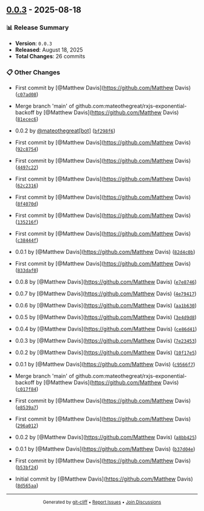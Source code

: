 ## [0.0.3](https://github.com/mateothegreat/ts-kit/releases/tag/0.0.3) - 2025-08-18

### 📊 Release Summary
- **Version**: `0.0.3`
- **Released**: August 18, 2025
- **Total Changes**: 26 commits

### 📋 Other Changes

- First commit by [@Matthew Davis](https://github.com/Matthew Davis) ([`c07ad08`](https://github.com/mateothegreat/ts-kit/commit/c07ad086b084b2c5971f382e535d6885d1b0d027))

- Merge branch 'main' of github.com:mateothegreat/rxjs-exponential-backoff by [@Matthew Davis](https://github.com/Matthew Davis) ([`81ecec6`](https://github.com/mateothegreat/ts-kit/commit/81ecec6ec023c9ac175f6a86a52813b315fcbf63))

- 0.0.2 by [@mateothegreat[bot]](https://github.com/mateothegreat[bot]) ([`bf298f6`](https://github.com/mateothegreat/ts-kit/commit/bf298f6439b35d7343d4748f2ff7ba6fc6ac853b))

- First commit by [@Matthew Davis](https://github.com/Matthew Davis) ([`92c8754`](https://github.com/mateothegreat/ts-kit/commit/92c8754a7a9f6c0c9db4629c848362c653072f5c))

- First commit by [@Matthew Davis](https://github.com/Matthew Davis) ([`4497c22`](https://github.com/mateothegreat/ts-kit/commit/4497c22580de268cacd7f53bd4bf3d3b03cb5d1f))

- First commit by [@Matthew Davis](https://github.com/Matthew Davis) ([`62c2316`](https://github.com/mateothegreat/ts-kit/commit/62c2316187ff6b9f9230486d68f499b6cb837b96))

- First commit by [@Matthew Davis](https://github.com/Matthew Davis) ([`8f4070d`](https://github.com/mateothegreat/ts-kit/commit/8f4070d29d57ff847f234fac75975b939361eed8))

- First commit by [@Matthew Davis](https://github.com/Matthew Davis) ([`135216f`](https://github.com/mateothegreat/ts-kit/commit/135216fd236785562436801bf1c887a4dc30c054))

- First commit by [@Matthew Davis](https://github.com/Matthew Davis) ([`c38444f`](https://github.com/mateothegreat/ts-kit/commit/c38444fac4023d33a72a4fac561f26c2e602ed1d))

- 0.0.1 by [@Matthew Davis](https://github.com/Matthew Davis) ([`82d4c0b`](https://github.com/mateothegreat/ts-kit/commit/82d4c0b1c44b71a8aa9c28b6d246895b0fb56ed8))

- First commit by [@Matthew Davis](https://github.com/Matthew Davis) ([`833daf0`](https://github.com/mateothegreat/ts-kit/commit/833daf0ab9f1dcd2ab92895b190a9c10cab8593e))

- 0.0.8 by [@Matthew Davis](https://github.com/Matthew Davis) ([`e7e8746`](https://github.com/mateothegreat/ts-kit/commit/e7e874629b660097a34fc4d1aba7067a4814badd))

- 0.0.7 by [@Matthew Davis](https://github.com/Matthew Davis) ([`4e79417`](https://github.com/mateothegreat/ts-kit/commit/4e79417396f87bb1965948fcc2cfbfae83b37508))

- 0.0.6 by [@Matthew Davis](https://github.com/Matthew Davis) ([`aa1b630`](https://github.com/mateothegreat/ts-kit/commit/aa1b630c141c3535a810faa13965f16021842daa))

- 0.0.5 by [@Matthew Davis](https://github.com/Matthew Davis) ([`3e4d9d8`](https://github.com/mateothegreat/ts-kit/commit/3e4d9d8fdd7d6f92e130b8bbf8f676d89aef49e0))

- 0.0.4 by [@Matthew Davis](https://github.com/Matthew Davis) ([`ce86d41`](https://github.com/mateothegreat/ts-kit/commit/ce86d41c692ba04026c81270fc583410dfcaf54b))

- 0.0.3 by [@Matthew Davis](https://github.com/Matthew Davis) ([`7e23453`](https://github.com/mateothegreat/ts-kit/commit/7e2345351d21dc647a2d1a3824275a06bcafc5d2))

- 0.0.2 by [@Matthew Davis](https://github.com/Matthew Davis) ([`10f17e5`](https://github.com/mateothegreat/ts-kit/commit/10f17e57613b75d8bd056218db2c38aede289929))

- 0.0.1 by [@Matthew Davis](https://github.com/Matthew Davis) ([`c9566f7`](https://github.com/mateothegreat/ts-kit/commit/c9566f73e5b250bd1593111aa751a5254b466c08))

- Merge branch 'main' of github.com:mateothegreat/rxjs-exponential-backoff by [@Matthew Davis](https://github.com/Matthew Davis) ([`c017f84`](https://github.com/mateothegreat/ts-kit/commit/c017f844207b53ac78453f412eb12268824a88da))

- First commit by [@Matthew Davis](https://github.com/Matthew Davis) ([`e8539a7`](https://github.com/mateothegreat/ts-kit/commit/e8539a73a53d41d53f45a32a16fb3196f718a0f9))

- First commit by [@Matthew Davis](https://github.com/Matthew Davis) ([`296a012`](https://github.com/mateothegreat/ts-kit/commit/296a01202e445922eacbd0ff7f1c14ae301a4c99))

- 0.0.2 by [@Matthew Davis](https://github.com/Matthew Davis) ([`a8bb425`](https://github.com/mateothegreat/ts-kit/commit/a8bb4255dd9de021418d51fc9d6e8a71c376f777))

- 0.0.1 by [@Matthew Davis](https://github.com/Matthew Davis) ([`b37d04e`](https://github.com/mateothegreat/ts-kit/commit/b37d04eabd801626d6e457e75f07dfde19eb7f71))

- First commit by [@Matthew Davis](https://github.com/Matthew Davis) ([`b53bf24`](https://github.com/mateothegreat/ts-kit/commit/b53bf2401442b0cbb4f198a11337efa96dfa9179))

- Initial commit by [@Matthew Davis](https://github.com/Matthew Davis) ([`8d565aa`](https://github.com/mateothegreat/ts-kit/commit/8d565aad33fd88268005d2722fadd091e2c35f35))

---

<div align="center">
<sub>
Generated by <a href="https://git-cliff.org">git-cliff</a> •
<a href="https://github.com/mateothegreat/ts-kit/issues">Report Issues</a> •
<a href="https://github.com/mateothegreat/ts-kit/discussions">Join Discussions</a>
</sub>
</div>
